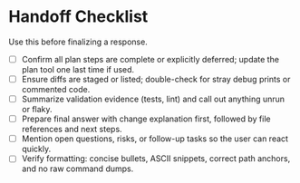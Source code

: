 # Handoff Checklist

Use this before finalizing a response.

- [ ] Confirm all plan steps are complete or explicitly deferred; update the plan tool one last time if used.
- [ ] Ensure diffs are staged or listed; double-check for stray debug prints or commented code.
- [ ] Summarize validation evidence (tests, lint) and call out anything unrun or flaky.
- [ ] Prepare final answer with change explanation first, followed by file references and next steps.
- [ ] Mention open questions, risks, or follow-up tasks so the user can react quickly.
- [ ] Verify formatting: concise bullets, ASCII snippets, correct path anchors, and no raw command dumps.
